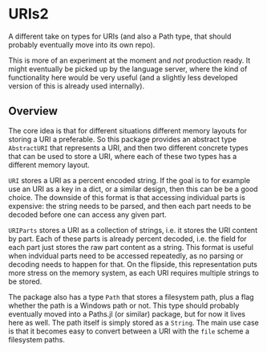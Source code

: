 # URIs2

A different take on types for URIs (and also a Path type, that should probably eventually move into its own repo).

This is more of an experiment at the moment and _not_ production ready. It might eventually be picked up by the language
server, where the kind of functionality here would be very useful (and a slightly less developed version of this is already
used internally).

## Overview

The core idea is that for different situations different memory layouts for storing a URI a preferable. So this package
provides an abstract type `AbstractURI` that represents a URI, and then two different concrete types that can be
used to store a URI, where each of these two types has a different memory layout.

`URI` stores a URI as a percent encoded string. If the goal is to for example use an URI as a key in a dict, or a similar
design, then this can be be a good choice. The downside of this format is that accessing individual parts is expensive:
the string needs to be parsed, and then each part needs to be decoded before one can access any given part.

`URIParts` stores a URI as a collection of strings, i.e. it stores the URI content by part. Each of these parts is
already percent decoded, i.e. the field for each part just stores the raw part content as a string. This format is useful
when indvidual parts need to be accessed repeatedly, as no parsing or decoding needs to happen for that. On the flipside,
this representation puts more stress on the memory system, as each URI requires multiple strings to be stored.

The package also has a type `Path` that stores a filesystem path, plus a flag whether the path is a Windows path or not.
This type should probably eventually moved into a Paths.jl (or similar) package, but for now it lives here as well.
The path itself is simply stored as a `String`. The main use case is that it becomes easy to convert between a URI with
the `file` scheme a filesystem paths.
